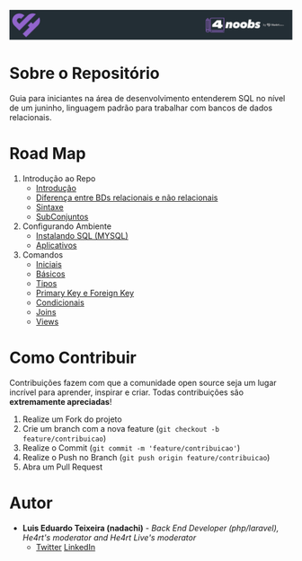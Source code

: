 <p align="center">
  <a href="https://github.com/he4rt/4noobs" target="_blank">
    <img src="assets/header_4noobs.svg">
  </a>
</p>

# Sobre o Repositório

Guia para iniciantes na área de desenvolvimento entenderem SQL no nível de um juninho, linguagem padrão para trabalhar com bancos de dados relacionais.

# Road Map

1. Introdução ao Repo 
    * [Introdução](contents/Introducao/Introducao.md)
    * [Diferença entre BDs relacionais e não relacionais]()
    * [Sintaxe]()
    * [SubConjuntos]()
2. Configurando Ambiente
   * [Instalando SQL (MYSQL)](contents/configuracao/Instalacao.md)
   * [Aplicativos](contents/configuracao/Aplicativos.md)
3. Comandos
   * [Iniciais]()
   * [Básicos]()
   * [Tipos]()
   * [Primary Key e Foreign Key]()
   * [Condicionais]()  
   * [Joins]()
   * [Views]()


# Como Contribuir

Contribuições fazem com que a comunidade open source seja um lugar incrível para aprender, inspirar e criar. Todas
contribuições são **extremamente apreciadas**!

1. Realize um Fork do projeto
2. Crie um branch com a nova feature (`git checkout -b feature/contribuicao`)
3. Realize o Commit (`git commit -m 'feature/contribuicao'`)
4. Realize o Push no Branch (`git push origin feature/contribuicao`)
5. Abra um Pull Request

# Autor

- **Luis Eduardo Teixeira (nadachi)** - _Back End Developer (php/laravel), He4rt's moderator and He4rt Live's moderator_
  - [Twitter](https://twitter.com/Luis_Nadachi) [LinkedIn](https://www.linkedin.com/in/luis-eduardo-ribeiro-teixeira-384b9819a/)

